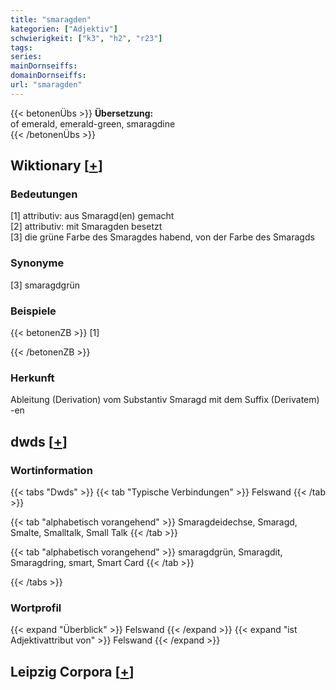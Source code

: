 ```yaml
---
title: "smaragden"
kategorien: ["Adjektiv"]
schwierigkeit: ["k3", "h2", "r23"]
tags:
series:
mainDornseiffs:
domainDornseiffs:
url: "smaragden"
---
```


{{< betonenÜbs >}}
**Übersetzung:**  
of emerald, emerald-green, smaragdine  
{{< /betonenÜbs >}}

## Wiktionary [[+](https://de.wiktionary.org/wiki/smaragden)]

### Bedeutungen
[1] attributiv: aus Smaragd(en) gemacht  
[2] attributiv: mit Smaragden besetzt  
[3] die grüne Farbe des Smaragdes habend, von der Farbe des Smaragds  

### Synonyme
[3] smaragdgrün  

### Beispiele
{{< betonenZB >}}
[1]  

{{< /betonenZB >}}
### Herkunft
Ableitung (Derivation) vom Substantiv Smaragd mit dem Suffix (Derivatem) -en  



## dwds [[+](https://www.dwds.de/wb/smaragden)]

### Wortinformation
{{< tabs "Dwds" >}}
{{< tab "Typische Verbindungen" >}}
Felswand
{{< /tab >}}

{{< tab "alphabetisch vorangehend" >}}
Smaragdeidechse, Smaragd, Smalte, Smalltalk, Small Talk
{{< /tab >}}

{{< tab "alphabetisch vorangehend" >}}
smaragdgrün, Smaragdit, Smaragdring, smart, Smart Card
{{< /tab >}}

{{< /tabs >}}

### Wortprofil
{{< expand "Überblick" >}} Felswand {{< /expand >}}
{{< expand "ist Adjektivattribut von" >}} Felswand {{< /expand >}}

## Leipzig Corpora [[+](https://corpora.uni-leipzig.de/en/res?word=smaragden&corpusId=deu_newscrawl-public_2018)]

